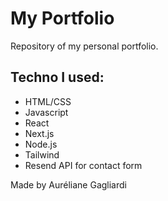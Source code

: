# My Portfolio

Repository of my personal portfolio.

## Techno I used:
- HTML/CSS
- Javascript
- React
- Next.js
- Node.js
- Tailwind
- Resend API for contact form

Made by Auréliane Gagliardi

